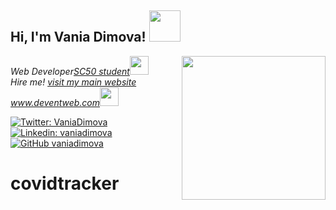 <h2> Hi, I'm Vania Dimova! <img src="https://media.giphy.com/media/mGcNjsfWAjY5AEZNw6/giphy.gif" width="50"></h2>
<img align='right' src="https://media.giphy.com/media/ieyl9zmCjO4b4t6qoY/giphy.gif" width="230">
<p><em>Web Developer<a href="http://www.unb.br">SC50 student</a><img src="https://media.giphy.com/media/fYSnHlufseco8Fh93Z/giphy.gif" width="30"></br> Hire me! <a href="https://www.deventweb.com">visit my main website www.deventweb.com</a><img src="https://media.giphy.com/media/WUlplcMpOCEmTGBtBW/giphy.gif" width="30"> 
</em></p>

[![Twitter: VaniaDimova](https://img.shields.io/twitter/follow/VaniaDimova?style=social)](https://twitter.com/12Dimov)
[![Linkedin: vaniadimova](https://img.shields.io/badge/-vaniadimova-blue?style=flat-square&logo=Linkedin&logoColor=white&link=https://https://www.linkedin.com/in/vandim/)](https://www.linkedin.com/in/vaniadimova/)
[![GitHub vaniadimova](https://img.shields.io/github/followers/vania?label=follow&style=social)](https://github.com/vaniadimova/)

# covidtracker
